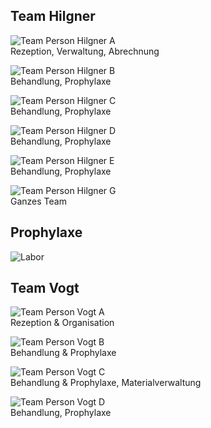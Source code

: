 ## Team Hilgner
![Team Person Hilgner A](images/ueber-uns/team-hilgner-a.jpg)  
Rezeption, Verwaltung, Abrechnung  

![Team Person Hilgner B](images/ueber-uns/team-hilgner-b.jpg)  
Behandlung, Prophylaxe 

![Team Person Hilgner C](images/ueber-uns/team-hilgner-c.jpg)  
Behandlung, Prophylaxe

![Team Person Hilgner D](images/ueber-uns/team-hilgner-d.jpg)  
Behandlung, Prophylaxe

![Team Person Hilgner E](images/ueber-uns/team-hilgner-e.jpg)  
Behandlung, Prophylaxe

![Team Person Hilgner G](images/ueber-uns/team-hilgner-g.jpg)  
Ganzes Team 

## Prophylaxe

![Labor](images/ueber-uns/prophylaxe.jpg)

## Team Vogt
![Team Person Vogt A](images/ueber-uns/team-vogt-a.jpg)  
Rezeption & Organisation  

![Team Person Vogt B](images/ueber-uns/team-vogt-b.jpg)  
Behandlung & Prophylaxe  

![Team Person Vogt C](images/ueber-uns/team-vogt-c.jpg)  
Behandlung & Prophylaxe, Materialverwaltung

![Team Person Vogt D](images/ueber-uns/team-vogt-d.jpg)  
Behandlung, Prophylaxe
